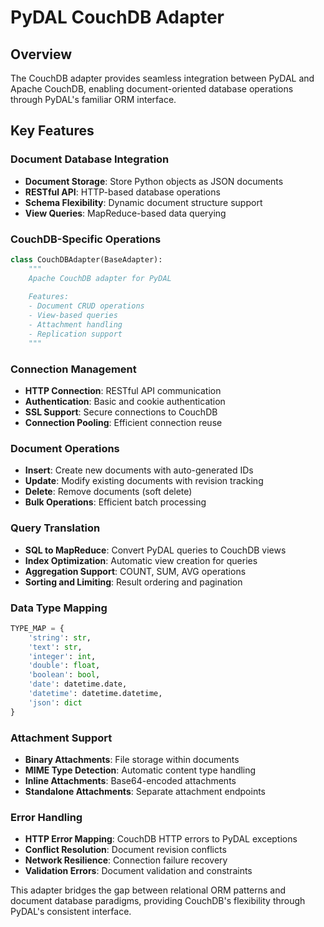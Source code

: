 # PyDAL CouchDB Adapter

## Overview
The CouchDB adapter provides seamless integration between PyDAL and Apache CouchDB, enabling document-oriented database operations through PyDAL's familiar ORM interface.

## Key Features

### Document Database Integration
- **Document Storage**: Store Python objects as JSON documents
- **RESTful API**: HTTP-based database operations
- **Schema Flexibility**: Dynamic document structure support
- **View Queries**: MapReduce-based data querying

### CouchDB-Specific Operations
```python
class CouchDBAdapter(BaseAdapter):
    """
    Apache CouchDB adapter for PyDAL
    
    Features:
    - Document CRUD operations
    - View-based queries
    - Attachment handling
    - Replication support
    """
```

### Connection Management
- **HTTP Connection**: RESTful API communication
- **Authentication**: Basic and cookie authentication
- **SSL Support**: Secure connections to CouchDB
- **Connection Pooling**: Efficient connection reuse

### Document Operations
- **Insert**: Create new documents with auto-generated IDs
- **Update**: Modify existing documents with revision tracking
- **Delete**: Remove documents (soft delete)
- **Bulk Operations**: Efficient batch processing

### Query Translation
- **SQL to MapReduce**: Convert PyDAL queries to CouchDB views
- **Index Optimization**: Automatic view creation for queries
- **Aggregation Support**: COUNT, SUM, AVG operations
- **Sorting and Limiting**: Result ordering and pagination

### Data Type Mapping
```python
TYPE_MAP = {
    'string': str,
    'text': str,
    'integer': int,
    'double': float,
    'boolean': bool,
    'date': datetime.date,
    'datetime': datetime.datetime,
    'json': dict
}
```

### Attachment Support
- **Binary Attachments**: File storage within documents
- **MIME Type Detection**: Automatic content type handling
- **Inline Attachments**: Base64-encoded attachments
- **Standalone Attachments**: Separate attachment endpoints

### Error Handling
- **HTTP Error Mapping**: CouchDB HTTP errors to PyDAL exceptions
- **Conflict Resolution**: Document revision conflicts
- **Network Resilience**: Connection failure recovery
- **Validation Errors**: Document validation and constraints

This adapter bridges the gap between relational ORM patterns and document database paradigms, providing CouchDB's flexibility through PyDAL's consistent interface.